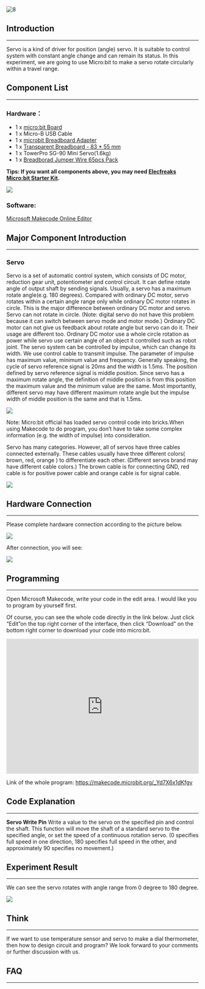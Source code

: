 ![8](https://i.imgur.com/DuxosEs.jpg)

## Introduction     
---   
  
Servo is a kind of driver for position (angle) servo. It is suitable to control system with constant angle change and can remain its status. In this experiment, we are going to use Micro:bit to make a servo rotate circularly within a travel range.   


## Component List    
---  

### Hardware：  

- 1 x [micro:bit Board](http://www.elecfreaks.com/estore/bbc-micro-bit-board-for-coding-programming.html)  
- 1 x Micro-B USB Cable  
- 1 x [microbit Breadboard Adapter](http://www.elecfreaks.com/estore/microbit-breadboard-adapter.html)  
- 1 x [Transparent Breadboard - 83 * 55 mm](http://www.elecfreaks.com/estore/transparent-breadboard-83-55-mm.html)  
- 1 x TowerPro SG-90 Mini Servo(1.6kg)  
- 1 x [Breadborad Jumper Wire 65pcs Pack](http://www.elecfreaks.com/estore/breadborad-jumper-wire-65pcs-pack.html)  

**Tips: If you want all components above, you may need [Elecfreaks Micro:bit Starter Kit](http://www.elecfreaks.com/estore/elecfreaks-micro-bit-starter-kit-795.html).**  

![](https://i.imgur.com/W4tseua.jpg)  

### Software:  

[Microsoft Makecode Online Editor](https://makecode.microbit.org/)  


## Major Component Introduction    
---  

### Servo  

Servo is a set of automatic control system, which consists of DC motor, reduction gear unit, potentiometer and control circuit. It can define rotate angle of output shaft by sending signals. Usually, a servo has a maximum rotate angle(e.g. 180 degrees). Compared with ordinary DC motor, servo rotates within a certain angle range only while ordinary DC motor rotates in circle. This is the major difference between ordinary DC motor and servo. Servo can not rotate in circle. (Note: digital servo do not have this problem because it can switch between servo mode and motor mode.) Ordinary DC motor can not give us feedback about rotate angle but servo can do it. Their usage are different too. Ordinary DC motor use a whole circle rotation as power while servo use certain angle of an object it controlled such as robot joint. The servo system can be controlled by impulse, which can change its width. We use control cable to transmit impulse. The parameter of impulse has maximum value, minimum value and frequency. Generally speaking, the cycle of servo reference signal is 20ms and the width is 1.5ms. The position defined by servo reference signal is middle position. Since servo has a maximum rotate angle, the definition of middle position is from this position the maximum value and the minimum value are the same. Most importantly, different servo may have different maximum rotate angle but the impulse width of middle position is the same and that is 1.5ms.   

![](https://i.imgur.com/btuF5m0.jpg)  

Note: Micro:bit official has loaded servo control code into bricks.When using Makecode to do program, you don’t have to take some complex information (e.g. the width of impulse) into consideration.  

Servo has many categories. However, all of servos have three cables connected externally. These cables usually have three different colors( brown, red, orange ) to differentiate each other. (Different servos brand may have different cable colors.) The brown cable is for connecting GND, red cable is for positive power cable and orange cable is for signal cable.      

![](https://i.imgur.com/8sQBiV7.jpg)  


## Hardware Connection     
---  

Please complete hardware connection according to the picture below.   

![](https://i.imgur.com/csCETYN.jpg)  

After connection, you will see:   

![](https://i.imgur.com/ZaV3kW3.jpg)  


## Programming    
---  

Open Microsoft Makecode, write your code in the edit area. I would like you to program by yourself first. 

Of course, you can see the whole code directly in the link below. Just click “Edit”on the top right corner of the interface, then click “Download” on the bottom right corner to download your code into micro:bit.

<div style="position:relative;height:0;padding-bottom:70%;overflow:hidden;"><iframe style="position:absolute;top:0;left:0;width:100%;height:100%;" src="https://makecode.microbit.org/#pub:_Yd7X6x1dKfgv" frameborder="0" sandbox="allow-popups allow-forms allow-scripts allow-same-origin"></iframe></div>  

Link of the whole program: https://makecode.microbit.org/_Yd7X6x1dKfgv 


## Code Explanation  
---

**Servo Write Pin**
Write a value to the servo on the specified pin and control the shaft.
This function will move the shaft of a standard servo to the specified angle, or set the speed of a continuous rotation servo. (0 specifies full speed in one direction, 180 specifies full speed in the other, and approximately 90 specifies no movement.)


## Experiment Result  
---

We can see the servo rotates with angle range from 0 degree to 180 degree.

![](https://i.imgur.com/baPL7VS.gif)


## Think  
---

If we want to use temperature sensor and servo to make a dial thermometer, then how to design circuit and program? We look forward to your comments or further discussion with us.   


## FAQ  
---   

   

